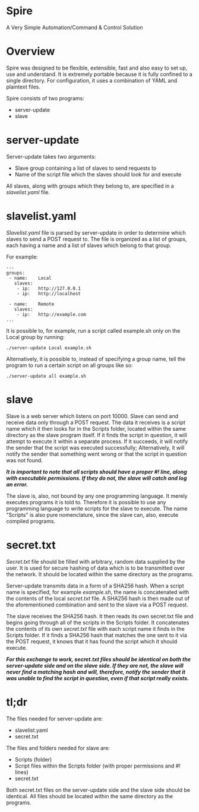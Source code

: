 # Spire
A Very Simple Automation/Command & Control Solution

# Overview
Spire was designed to be flexible, extensible, fast and also easy to set up, use and understand.
It is extremely portable because it is fully confined to a single directory.
For configuration, it uses a combination of YAML and plaintext files.

Spire consists of two programs: 
- server-update
- slave

# server-update
Server-update takes two arguments:

- Slave group containing a list of slaves to send requests to
- Name of the script file which the slaves should look for and execute

All slaves, along with groups which they belong to, are specified in a <i>slavelist.yaml</i> file.

# slavelist.yaml
<i>Slavelist.yaml</i> file is parsed by server-update in order to determine which slaves to send a POST request to.
The file is organized as a list of groups, each having a name and a list of slaves which belong to that group.

For example:

```
---
groups:
 - name:	Local
   slaves:
    - ip:	http://127.0.0.1
    - ip:	http://localhost

 - name:	Remote
   slaves:
    - ip:	http://example.com
...
```

It is possible to, for example, run a script called example.sh only on the Local group by running:

```
./server-update Local example.sh
```

Alternatively, it is possible to, instead of specifying a group name, tell the program to run a certain script on all groups like so:

```
./server-update all example.sh
```

# slave
Slave is a web server which listens on port 10000.
Slave can send and receive data only through a POST request. The data it receives is a script name which it then looks for in the Scripts folder, located within the same directory as the slave program itself. If it finds the script in question, it will attempt to execute it within a separate process. If it succeeds, it will notify the sender that the script was executed successfully; Alternatively, it will notify the sender that something went wrong or that the script in question was not found.

<b><i>It is important to note that all scripts should have a proper #! line, along with executable permissions. If they do not, the slave will catch and log an error.</i></b>

The slave is, also, not bound by any one programming language. It merely executes programs it is told to. Therefore it is possible to use any programming language to write scripts for the slave to execute. The name "Scripts" is also pure nomenclature, since the slave can, also, execute compiled programs.

# secret.txt
<i>Secret.txt</i> file should be filled with arbitrary, random data supplied by the user. It is used for secure hashing of data which is to be transmitted over the network. It should be located within the same directory as the programs.

Server-update transmits data in a form of a SHA256 hash. When a script name is specified, for example <i>example.sh</i>, the name is concatenated with the contents of the local <i>secret.txt</i> file.
A SHA256 hash is then made out of the aforementioned combination and sent to the slave via a POST request.

The slave receives the SHA256 hash. It then reads its own secret.txt file and begins going through all of the scripts in the Scripts folder. It concatenates the contents of its own <i>secret.txt</i> file with each script name it finds in the Scripts folder. If it finds a SHA256 hash that matches the one sent to it via the POST request, it knows that it has found the script which it should execute.

<b><i>For this exchange to work, secret.txt files should be identical on both the server-update side and on the slave side. If they are not, the slave will never find a matching hash and will, therefore, notify the sender that it was unable to find the script in question, even if that script really exists.</i></b>

# tl;dr

The files needed for server-update are:
- slavelist.yaml
- secret.txt

The files and folders needed for slave are:
- Scripts (folder)
- Script files within the Scripts folder (with proper permissions and #! lines)
- secret.txt

Both secret.txt files on the server-update side and the slave side should be identical.
All files should be located within the same directory as the programs.